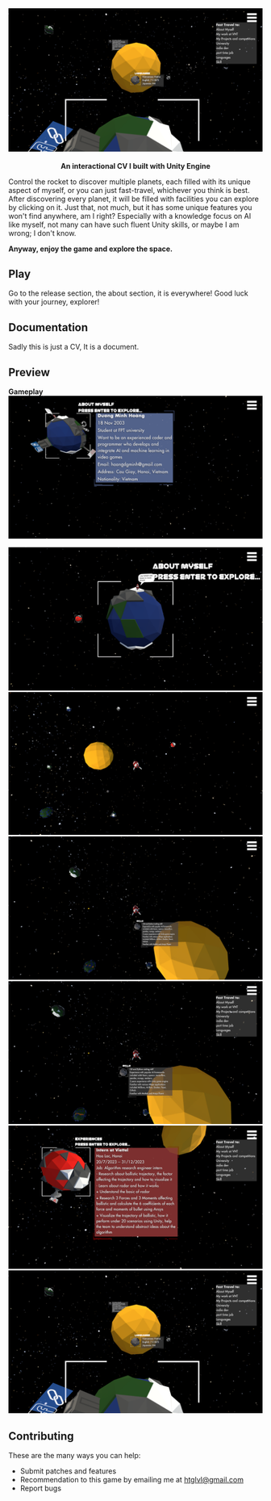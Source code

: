 <div align="center">
  <a hfer="htglvl.github.io/WebGLCV/">
    <img alt="gameplay" title="My Information" src="screenshot/overview gameplay.png">
  </a>
</div>

<br />

<div align="center">
  <strong>An interactional CV I built with Unity Engine</strong>
</div>

Control the rocket to discover multiple planets, each filled with its unique aspect of myself, or you can just fast-travel, whichever you think is best. After discovering every planet, it will be filled with facilities you can explore by clicking on it. Just that, not much, but it has some unique features you won't find anywhere, am I right? Especially with a knowledge focus on AI like myself, not many can have such fluent Unity skills, or maybe I am wrong; I don't know.

**Anyway, enjoy the game and explore the space.**


## Play

Go to the release section, the about section, it is everywhere! Good luck with your journey, explorer!

## Documentation

Sadly this is just a CV, It is a document.

## Preview
**Gameplay**
<img alt="about myself detail" title="" src="screenshot/about myself detail.png">

<img alt="about myself" title="My CV" src="screenshot/about myself.png">

<img alt="gameplay" title="My CV" src="screenshot/gameplay 2.png">

<img alt="gameplay" title="My CV" src="screenshot/gameplay 3.png">

<img alt="gameplay" title="My CV" src="screenshot/with option to fasttravel.png">

<img alt="gameplay" title="My CV" src="screenshot/work experience.png">

<img alt="gameplay" title="My CV" src="screenshot/overview gameplay.png">

## Contributing

These are the many ways you can help:

- Submit patches and features
- Recommendation to this game by emailing me at htglvl@gmail.com
- Report bugs
